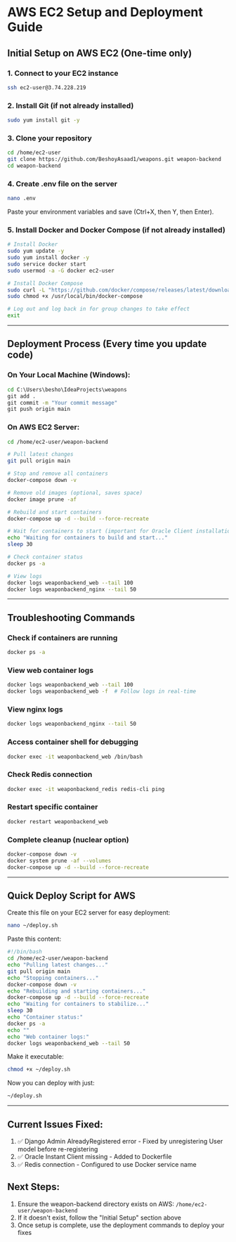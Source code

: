 # AWS EC2 Setup and Deployment Guide

## Initial Setup on AWS EC2 (One-time only)

### 1. Connect to your EC2 instance
```bash
ssh ec2-user@3.74.228.219
```

### 2. Install Git (if not already installed)
```bash
sudo yum install git -y
```

### 3. Clone your repository
```bash
cd /home/ec2-user
git clone https://github.com/BeshoyAsaad1/weapons.git weapon-backend
cd weapon-backend
```

### 4. Create .env file on the server
```bash
nano .env
```

Paste your environment variables and save (Ctrl+X, then Y, then Enter).

### 5. Install Docker and Docker Compose (if not already installed)
```bash
# Install Docker
sudo yum update -y
sudo yum install docker -y
sudo service docker start
sudo usermod -a -G docker ec2-user

# Install Docker Compose
sudo curl -L "https://github.com/docker/compose/releases/latest/download/docker-compose-$(uname -s)-$(uname -m)" -o /usr/local/bin/docker-compose
sudo chmod +x /usr/local/bin/docker-compose

# Log out and log back in for group changes to take effect
exit
```

---

## Deployment Process (Every time you update code)

### On Your Local Machine (Windows):
```cmd
cd C:\Users\besho\IdeaProjects\weapons
git add .
git commit -m "Your commit message"
git push origin main
```

### On AWS EC2 Server:
```bash
cd /home/ec2-user/weapon-backend

# Pull latest changes
git pull origin main

# Stop and remove all containers
docker-compose down -v

# Remove old images (optional, saves space)
docker image prune -af

# Rebuild and start containers
docker-compose up -d --build --force-recreate

# Wait for containers to start (important for Oracle Client installation)
echo "Waiting for containers to build and start..."
sleep 30

# Check container status
docker ps -a

# View logs
docker logs weaponbackend_web --tail 100
docker logs weaponbackend_nginx --tail 50
```

---

## Troubleshooting Commands

### Check if containers are running
```bash
docker ps -a
```

### View web container logs
```bash
docker logs weaponbackend_web --tail 100
docker logs weaponbackend_web -f  # Follow logs in real-time
```

### View nginx logs
```bash
docker logs weaponbackend_nginx --tail 50
```

### Access container shell for debugging
```bash
docker exec -it weaponbackend_web /bin/bash
```

### Check Redis connection
```bash
docker exec -it weaponbackend_redis redis-cli ping
```

### Restart specific container
```bash
docker restart weaponbackend_web
```

### Complete cleanup (nuclear option)
```bash
docker-compose down -v
docker system prune -af --volumes
docker-compose up -d --build --force-recreate
```

---

## Quick Deploy Script for AWS

Create this file on your EC2 server for easy deployment:

```bash
nano ~/deploy.sh
```

Paste this content:
```bash
#!/bin/bash
cd /home/ec2-user/weapon-backend
echo "Pulling latest changes..."
git pull origin main
echo "Stopping containers..."
docker-compose down -v
echo "Rebuilding and starting containers..."
docker-compose up -d --build --force-recreate
echo "Waiting for containers to stabilize..."
sleep 30
echo "Container status:"
docker ps -a
echo ""
echo "Web container logs:"
docker logs weaponbackend_web --tail 50
```

Make it executable:
```bash
chmod +x ~/deploy.sh
```

Now you can deploy with just:
```bash
~/deploy.sh
```

---

## Current Issues Fixed:
1. ✅ Django Admin AlreadyRegistered error - Fixed by unregistering User model before re-registering
2. ✅ Oracle Instant Client missing - Added to Dockerfile
3. ✅ Redis connection - Configured to use Docker service name

## Next Steps:
1. Ensure the weapon-backend directory exists on AWS: `/home/ec2-user/weapon-backend`
2. If it doesn't exist, follow the "Initial Setup" section above
3. Once setup is complete, use the deployment commands to deploy your fixes

